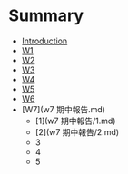 # Summary

* [Introduction](README.md)
* [W1](w1.md)
* [W2](w2.md)
* [W3](w3.md)
* [W4](w4.md)
* [W5](w5.md)
* [W6](w6.md)
* [W7](w7 期中報告.md)
  * [1](w7 期中報告/1.md)
  * [2](w7 期中報告/2.md)
  * 3
  * 4
  * 5

